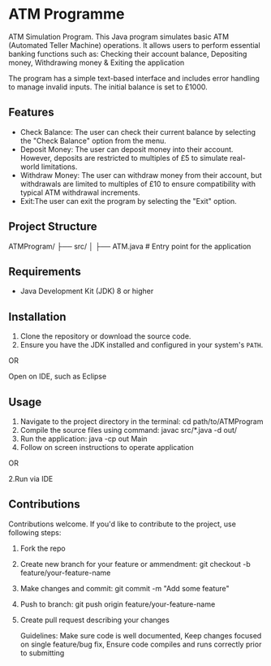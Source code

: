 # ATM Programme

ATM Simulation Program. This Java program simulates basic ATM (Automated Teller Machine) operations. It allows users to perform essential banking functions such as: Checking their account balance, Depositing money, Withdrawing money & Exiting the application

The program has a simple text-based interface and includes error handling to manage invalid inputs. The initial balance is set to £1000.

## Features

- Check Balance: The user can check their current balance by selecting the "Check Balance" option from the menu.
- Deposit Money: The user can deposit money into their account. However, deposits are restricted to multiples of £5 to simulate real-world limitations.
- Withdraw Money: The user can withdraw money from their account, but withdrawals are limited to multiples of £10 to ensure compatibility with typical ATM withdrawal increments.
- Exit:The user can exit the program by selecting the "Exit" option.

## Project Structure
ATMProgram/ ├── src/ │ ├── ATM.java # Entry point for the application 


## Requirements

- Java Development Kit (JDK) 8 or higher

## Installation

1. Clone the repository or download the source code.
2. Ensure you have the JDK installed and configured in your system's `PATH`.

OR

Open on IDE, such as Eclipse 

## Usage

1. Navigate to the project directory in the terminal: cd path/to/ATMProgram
2. Compile the source files using command: javac src/*.java -d out/
3. Run the application: java -cp out Main
4. Follow on screen instructions to operate application

OR

2.Run via IDE

## Contributions 

Contributions welcome. If you'd like to contribute to the project, use following steps: 

1. Fork the repo
2. Create new branch for your feature or ammendment: git checkout -b feature/your-feature-name
3. Make changes and commit: git commit -m "Add some feature"
4. Push to branch: git push origin feature/your-feature-name
5. Create pull request describing your changes 

	Guidelines: Make sure code is well documented,
		          Keep changes focused on single feature/bug fix, 
		          Ensure code compiles and runs correctly prior to submitting  



